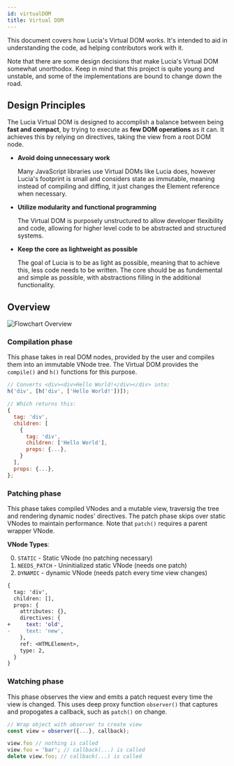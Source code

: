 ```yaml
---
id: virtualDOM
title: Virtual DOM
---
```


This document covers how Lucia's Virtual DOM works. It's intended to aid in understanding the code, ad helping contributors work with it.

Note that there are some design decisions that make Lucia's Virtual DOM somewhat unorthodox. Keep in mind that this project is quite young and unstable, and some of the implementations are bound to change down the road.

## Design Principles

The Lucia Virtual DOM is designed to accomplish a balance between being **fast and compact**, by trying to execute as **few DOM operations** as it can. It achieves this by relying on directives, taking the view from a root DOM node.

- **Avoid doing unnecessary work**

  Many JavaScript libraries use Virtual DOMs like Lucia does, however Lucia's footprint is small and considers state as immutable, meaning instead of compiling and diffing, it just changes the Element reference when necessary.

- **Utilize modularity and functional programming**

  The Virtual DOM is purposely unstructured to allow developer flexibility and code, allowing for higher level code to be abstracted and structured systems.

- **Keep the core as lightweight as possible**

  The goal of Lucia is to be as light as possible, meaning that to achieve this, less code needs to be written. The core should be as fundemental and simple as possible, with abstractions filling in the additional functionality.

## Overview

![Flowchart Overview](https://chart.googleapis.com/chart?cht=gv&chl=graph{Virtual_DOM--Compile[type=s];Virtual_DOM--Patch[type=s];Virtual_DOM--Watch[type=s];})

### Compilation phase

This phase takes in real DOM nodes, provided by the user and compiles them into an immutable VNode tree. The Virtual DOM provides the `compile()` and `h()` functions for this purpose.

```js
// Converts <div><div>Hello World!</div></div> into:
h('div', [h('div', ['Hello World!'])]);

// Which returns this:
{
  tag: 'div',
  children: [
    {
      tag: 'div',
      children: ['Hello World'],
      props: {...},
    }
  ],
  props: {...},
};
```

### Patching phase

This phase takes compiled VNodes and a mutable view, traversig the tree and rendering dynamic nodes' directives. The patch phase skips over static VNodes to maintain performance. Note that `patch()` requires a parent wrapper VNode.

**VNode Types**:

0. `STATIC` - Static VNode (no patching necessary)
1. `NEEDS_PATCH` - Uninitialized static VNode (needs one patch)
2. `DYNAMIC` - dynamic VNode (needs patch every time view changes)

```diff
{
  tag: 'div',
  children: [],
  props: {
    attributes: {},
    directives: {
+     text: 'old',
-     text: 'new',
    },
    ref: <HTMLElement>,
    type: 2,
  }
}
```

### Watching phase

This phase observes the view and emits a patch request every time the view is changed. This uses deep proxy function `observer()` that captures and propogates a callback, such as `patch()` on change.

```js
// Wrap object with observer to create view
const view = observer({...}, callback);

view.foo // nothing is called
view.foo = 'bar'; // callback(...) is called
delete view.foo; // callback(...) is called
```
